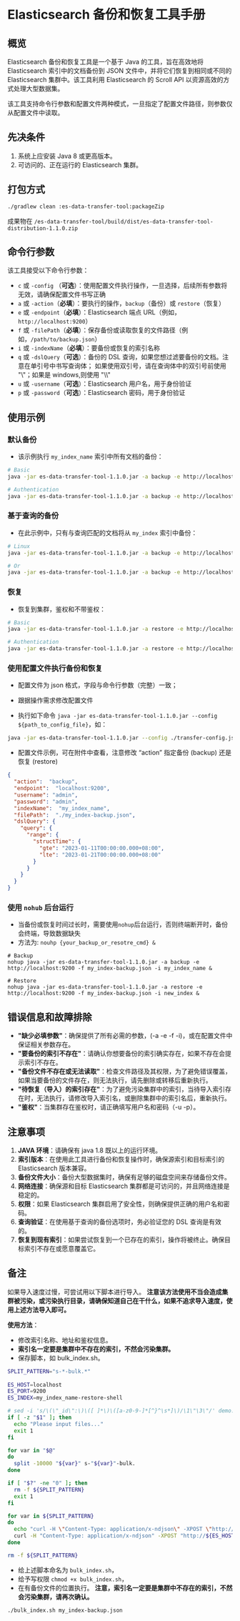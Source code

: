 # Elasticsearch 备份和恢复工具手册

## 概览

Elasticsearch 备份和恢复工具是一个基于 Java 的工具，旨在高效地将 Elasticsearch 索引中的文档备份到 JSON 文件中，并将它们恢复到相同或不同的 Elasticsearch 集群中。该工具利用 Elasticsearch 的 Scroll API 以资源高效的方式处理大型数据集。

该工具支持命令行参数和配置文件两种模式，一旦指定了配置文件路径，则参数仅从配置文件中读取。

## 先决条件

1. 系统上应安装 Java 8 或更高版本。
2. 可访问的、正在运行的 Elasticsearch 集群。

## 打包方式
```bash
./gradlew clean :es-data-transfer-tool:packageZip
```
成果物在 `/es-data-transfer-tool/build/dist/es-data-transfer-tool-distribution-1.1.0.zip`

## 命令行参数

该工具接受以下命令行参数：

- `c` 或 `-config` （**可选**）：使用配置文件执行操作，一旦选择，后续所有参数将无效，请确保配置文件书写正确
- `a` 或 `-action`（**必填**）：要执行的操作，`backup`（备份）或 `restore`（恢复）
- `e` 或 `-endpoint`（**必填**）：Elasticsearch 端点 URL（例如，`http://localhost:9200`）
- `f` 或 `-filePath`（**必填**）：保存备份或读取恢复的文件路径（例如，`/path/to/backup.json`）
- `i` 或 `-indexName`（**必填**）：要备份或恢复的索引名称
- `q` 或 `-dslQuery`（**可选**）：备份的 DSL 查询，如果您想过滤要备份的文档。注意在单引号中书写查询体； 如果使用双引号，请在查询体中的双引号前使用 "\\"；如果是 windows,则使用 "\\\\"
- `u` 或 `-username`（**可选**）：Elasticsearch 用户名，用于身份验证
- `p` 或 `-password`（**可选**）：Elasticsearch 密码，用于身份验证

## 使用示例

### 默认备份

- 该示例执行 `my_index_name` 索引中所有文档的备份：
```bash
# Basic
java -jar es-data-transfer-tool-1.1.0.jar -a backup -e http://localhost:9200 -f my_index-backup.json -i my_index_name

# Authentication
java -jar es-data-transfer-tool-1.1.0.jar -a backup -e http://localhost:9200 -f my_index-backup.json -i my_index_name -u my_user -p my_password
```

### 基于查询的备份

- 在此示例中，只有与查询匹配的文档将从 `my_index` 索引中备份：
```bash
# Linux
java -jar es-data-transfer-tool-1.1.0.jar -a backup -e http://localhost:9200 -f my_index-backup.json -i my_index_name -q '{"query":{"range":{"structTime":{"gte":"2023-01-11T00:10:00.000+08:00","lte":"2023-02-07T22:50:00.000+08:00"}}}}'

# Or
java -jar es-data-transfer-tool-1.1.0.jar -a backup -e http://localhost:9200 -f my_index-backup.json -i my_index_name -q "{\"query\":{\"range\":{\"structTime\":{\"gte\":\"2023-01-11T00:10:00.000+08:00\",\"lte\":\"2023-02-07T22:50:00.000+08:00\"}}}}"
```

 ### 恢复

- 恢复到集群，鉴权和不带鉴权：
```bash
# Basic
java -jar es-data-transfer-tool-1.1.0.jar -a restore -e http://localhost:9200 -f my_index-backup.json -i new_index

# Authentication 
java -jar es-data-transfer-tool-1.1.0.jar -a restore -e http://localhost:9200 -f my_index-backup.json -i new_index -u my_user -p my_password
```

### 使用配置文件执行备份和恢复

- 配置文件为 json 格式，字段与命令行参数（完整）一致；
- 跟据操作需求修改配置文件

- 执行如下命令 `java -jar es-data-transfer-tool-1.1.0.jar --config ${path_to_config_file}`，如：
```bash
java -jar es-data-transfer-tool-1.1.0.jar --config ./transfer-config.json
```

- 配置文件示例，可在附件中查看，注意修改 “action” 指定备份 (backup) 还是恢复 (restore)
```json
{
  "action":  "backup",
  "endpoint":  "localhost:9200",
  "username": "admin",
  "password": "admin",
  "indexName":  "my_index_name",
  "filePath":  "./my_index-backup.json",
  "dslQuery": {
    "query": {
      "range": {
        "structTime": {
          "gte": "2023-01-11T00:00:00.000+08:00",
          "lte": "2023-01-21T00:00:00.000+08:00"
        }
      }
    }
  }
}
```

### 使用 `nohub` 后台运行
- 当备份或恢复时间过长时，需要使用`nohup`后台运行，否则终端断开时，备份会终端，导致数据缺失
- 方法为: `nouhp {your_backup_or_resotre_cmd} &`
```
# Backup
nohup java -jar es-data-transfer-tool-1.1.0.jar -a backup -e http://localhost:9200 -f my_index-backup.json -i my_index_name &

# Restore
nohup java -jar es-data-transfer-tool-1.1.0.jar -a restore -e http://localhost:9200 -f my_index-backup.json -i new_index & 

```

## 错误信息和故障排除

- **"缺少必填参数"**：确保提供了所有必需的参数，(-a -e -f -i)，或在配置文件中保证相关参数存在。
- **"要备份的索引不存在"**：请确认你想要备份的索引确实存在，如果不存在会提示索引不存在。
- **"备份文件不存在或无法读取"**：检查文件路径及其权限，为了避免错误覆盖，如果当要备份的文件存在，则无法执行，请先删除或转移后重新执行。
- **"待恢复（导入）的索引存在"**：为了避免污染集群中的索引，当待导入索引存在时，无法执行，请修改导入索引名，或删除集群中的索引名后，重新执行。
- **"鉴权"**：当集群存在鉴权时，请正确填写用户名和密码（-u -p）。

## 注意事项

1. **JAVA 环境**：请确保有 java 1.8 既以上的运行环境。
2. **索引版本**：在使用此工具进行备份和恢复操作时，确保源索引和目标索引的 Elasticsearch 版本兼容。
3. **备份文件大小**：备份大型数据集时，确保有足够的磁盘空间来存储备份文件。
4. **网络连接**：确保源和目标 Elasticsearch 集群都是可访问的，并且网络连接是稳定的。
5. **权限**：如果 Elasticsearch 集群启用了安全性，则确保提供正确的用户名和密码。
6. **查询验证**：在使用基于查询的备份选项时，务必验证您的 DSL 查询是有效的。
7. **恢复到现有索引**：如果尝试恢复到一个已存在的索引，操作将被终止。确保目标索引不存在或愿意覆盖它。


## 备注

如果导入速度过慢，可尝试用以下脚本进行导入。 **注意该方法使用不当会造成集群被污染，或污染执行目录，请确保知道自己在干什么，如果不追求导入速度，使用上述方法导入即可。**

**使用方法**：

- 修改索引名称、地址和鉴权信息。
- **索引名一定要是集群中不存在的索引，不然会污染集群。**
- 保存脚本，如 bulk_index.sh。

```bash
SPLIT_PATTERN="s-*-bulk.*"
  
ES_HOST=localhost
ES_PORT=9200
ES_INDEX=my_index_name-restore-shell

# sed -i 's/\(\"_id\":\)\([ ]*\)\([a-z0-9-]*[^}^\s*]\)/\1\"\3\"/' demo.txt
if [ -z "$1" ]; then
  echo "Please input files..."
  exit 1
fi

for var in "$@"
do
  split -10000 "${var}" s-"${var}"-bulk.
done

if [ "$?" -ne "0" ]; then
  rm -f ${SPLIT_PATTERN}
  exit 1
fi

for var in ${SPLIT_PATTERN}
do
  echo "curl -H \"Content-Type: application/x-ndjson\" -XPOST \"http://${ES_HOST}:${ES_PORT}/${ES_INDEX}/_bulk?pretty\" --data-binary \"@${var}\""
  curl -H "Content-Type: application/x-ndjson" -XPOST "http://${ES_HOST}:${ES_PORT}/${ES_INDEX}/_bulk?pretty" --data-binary "@${var}" 1> /dev/null 2>&1
done

rm -f ${SPLIT_PATTERN}
```

- 给上述脚本命名为 `bulk_index.sh`，
- 给予写权限 `chmod +x bulk_index.sh`，
- 在有备份文件的位置执行。
**注意，索引名一定要是集群中不存在的索引，不然会污染集群，请再次确认。**
```bash
./bulk_index.sh my_index-backup.json
```

